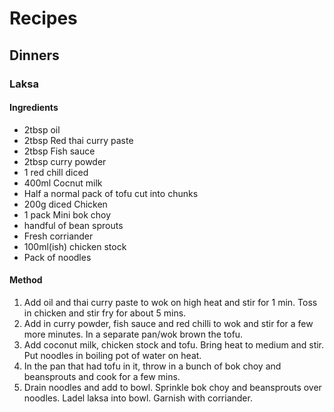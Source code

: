 
# Recipes

## Dinners

### Laksa
#### Ingredients
- 2tbsp oil
- 2tbsp Red thai curry paste
- 2tbsp Fish sauce
- 2tbsp curry powder
- 1 red chill diced
- 400ml Cocnut milk
- Half a normal pack of tofu cut into chunks
- 200g diced Chicken
- 1 pack Mini bok choy
- handful of bean sprouts
- Fresh corriander
- 100ml(ish) chicken stock
- Pack of noodles

#### Method 
1. Add oil and thai curry paste to wok on high heat and stir for 1 min. Toss in chicken and stir fry for about 5 mins. 
2. Add in curry powder, fish sauce and red chilli to wok and stir for a few more minutes. In a separate pan/wok brown the tofu.
3. Add coconut milk, chicken stock and tofu. Bring heat to medium and stir. Put noodles in boiling pot of water on heat.
4. In the pan that had tofu in it, throw in a bunch of bok choy and beansprouts and cook for a few mins.
5. Drain noodles and add to bowl. Sprinkle bok choy and beansprouts over noodles. Ladel laksa into bowl. Garnish with corriander.

